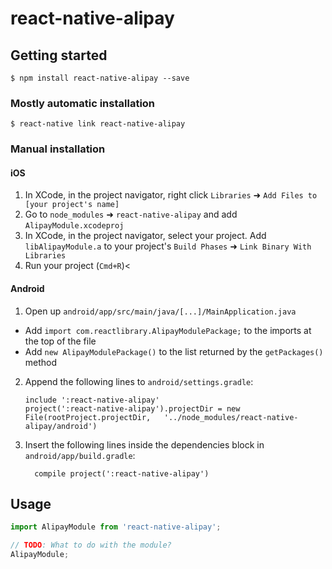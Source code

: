 # react-native-alipay

## Getting started

`$ npm install react-native-alipay --save`

### Mostly automatic installation

`$ react-native link react-native-alipay`

### Manual installation


#### iOS

1. In XCode, in the project navigator, right click `Libraries` ➜ `Add Files to [your project's name]`
2. Go to `node_modules` ➜ `react-native-alipay` and add `AlipayModule.xcodeproj`
3. In XCode, in the project navigator, select your project. Add `libAlipayModule.a` to your project's `Build Phases` ➜ `Link Binary With Libraries`
4. Run your project (`Cmd+R`)<

#### Android

1. Open up `android/app/src/main/java/[...]/MainApplication.java`
  - Add `import com.reactlibrary.AlipayModulePackage;` to the imports at the top of the file
  - Add `new AlipayModulePackage()` to the list returned by the `getPackages()` method
2. Append the following lines to `android/settings.gradle`:
  	```
  	include ':react-native-alipay'
  	project(':react-native-alipay').projectDir = new File(rootProject.projectDir, 	'../node_modules/react-native-alipay/android')
  	```
3. Insert the following lines inside the dependencies block in `android/app/build.gradle`:
  	```
      compile project(':react-native-alipay')
  	```


## Usage
```javascript
import AlipayModule from 'react-native-alipay';

// TODO: What to do with the module?
AlipayModule;
```
